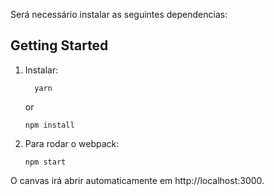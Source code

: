 Será necessário instalar as seguintes dependencias:

## Getting Started

1.  Instalar:

          yarn

    or

        npm install

2.  Para rodar o webpack:

        npm start

O canvas irá abrir automaticamente em http://localhost:3000.
